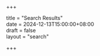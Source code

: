 +++

title = "Search Results"  
date = 2024-12-13T15:00:00+08:00  
draft = false  
layout = "search"  

+++